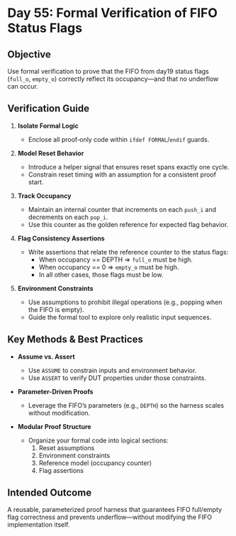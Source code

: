 # Day 55: Formal Verification of FIFO Status Flags

## Objective

Use formal verification to prove that the FIFO from day19 status flags (`full_o`, `empty_o`) correctly reflect its occupancy—and that no underflow can occur.

## Verification Guide

1. **Isolate Formal Logic**  
   - Enclose all proof‐only code within `ifdef FORMAL`/`endif` guards.

2. **Model Reset Behavior**  
   - Introduce a helper signal that ensures reset spans exactly one cycle.  
   - Constrain reset timing with an assumption for a consistent proof start.

3. **Track Occupancy**  
   - Maintain an internal counter that increments on each `push_i` and decrements on each `pop_i`.  
   - Use this counter as the golden reference for expected flag behavior.

4. **Flag Consistency Assertions**  
   - Write assertions that relate the reference counter to the status flags:  
     - When occupancy == DEPTH ⇒ `full_o` must be high.  
     - When occupancy == 0     ⇒ `empty_o` must be high.  
     - In all other cases, those flags must be low.

5. **Environment Constraints**  
   - Use assumptions to prohibit illegal operations (e.g., popping when the FIFO is empty).  
   - Guide the formal tool to explore only realistic input sequences.

## Key Methods & Best Practices

- **Assume vs. Assert**  
  - Use `ASSUME` to constrain inputs and environment behavior.  
  - Use `ASSERT` to verify DUT properties under those constraints.

- **Parameter-Driven Proofs**  
  - Leverage the FIFO’s parameters (e.g., `DEPTH`) so the harness scales without modification.

- **Modular Proof Structure**  
  - Organize your formal code into logical sections:  
    1. Reset assumptions  
    2. Environment constraints  
    3. Reference model (occupancy counter)  
    4. Flag assertions

## Intended Outcome

A reusable, parameterized proof harness that guarantees FIFO full/empty flag correctness and prevents underflow—without modifying the FIFO implementation itself.  

